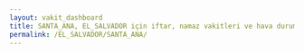 ```yaml
---
layout: vakit_dashboard
title: SANTA_ANA, EL_SALVADOR için iftar, namaz vakitleri ve hava durumu - ilçe/eyalet seç
permalink: /EL_SALVADOR/SANTA_ANA/
---
```


<script type="text/javascript">
  var GLOBAL_COUNTRY = 'EL_SALVADOR';
  var GLOBAL_CITY = 'SANTA_ANA';
  var GLOBAL_STATE = '';
  var lat = 72;
  var lon = 21;
</script>
